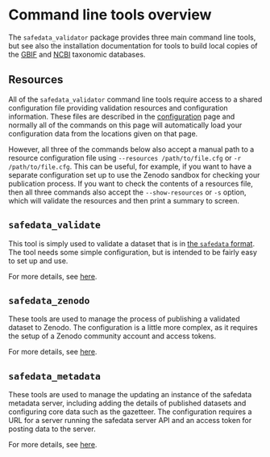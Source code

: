 # Command line tools overview

The `safedata_validator` package provides three main command line tools, but see also
the installation documentation for tools to build local copies of the
[GBIF](../install/build_local_gbif.md) and [NCBI](../install/build_local_ncbi.md)
taxonomic databases.

## Resources

All of the `safedata_validator` command line tools require access to a shared
configuration file providing validation resources and configuration information. These
files are described in the [configuration](../install/configuration.md) page and
normally all of the commands on this page will automatically load your configuration
data from the locations given on that page.

However, all three of the commands below also accept a manual path to a resource
configuration file using `--resources /path/to/file.cfg` or `-r /path/to/file.cfg`. This
can be useful, for example, if you want to have a separate configuration set up to use
the Zenodo sandbox for checking your publication process. If you want to check the
contents of a resources file, then all three commands also accept the `--show-resources`
or `-s` option, which will validate the resources and then print a summary to screen.

## `safedata_validate`

This tool is simply used to validate a dataset that is in [the `safedata`
format](../../data_providers/data_format/overview.md). The tool needs some simple
configuration, but is intended to be fairly easy to set up and use.

For more details, see [here](safedata_validate.md).

## `safedata_zenodo`

These tools are used to manage the process of publishing a validated dataset to Zenodo.
The configuration is a little more complex, as it requires the setup of a Zenodo
community account and access tokens.

For more details, see [here](safedata_zenodo.md).

## `safedata_metadata`

These tools are used to manage the updating an instance of the safedata metadata server,
including adding the details of published datasets and configuring core data such as the
gazetteer. The configuration requires a URL for a server running the safedata server API
and an access token for posting data to the server.

For more details, see [here](safedata_metadata.md).
